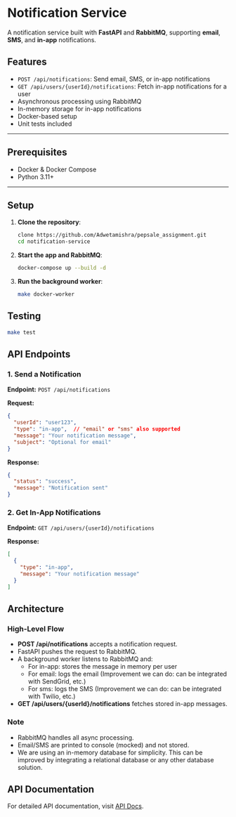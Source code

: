 # Notification Service

A notification service built with **FastAPI** and **RabbitMQ**, supporting **email**, **SMS**, and **in-app** notifications.

## Features

- `POST /api/notifications`: Send email, SMS, or in-app notifications
- `GET /api/users/{userId}/notifications`: Fetch in-app notifications for a user
- Asynchronous processing using RabbitMQ
- In-memory storage for in-app notifications
- Docker-based setup
- Unit tests included

---

## Prerequisites

- Docker & Docker Compose
- Python 3.11+

---

## Setup

1. **Clone the repository**:
   ```bash
   clone https://github.com/Adwetamishra/pepsale_assignment.git
   cd notification-service
   ```

2. **Start the app and RabbitMQ**:
   ```bash
   docker-compose up --build -d
   ```

3. **Run the background worker**:
   ```bash
   make docker-worker
   ```

## Testing

```bash
make test
```

## API Endpoints

### 1. Send a Notification
**Endpoint:** `POST /api/notifications`

**Request:**
```json
{
  "userId": "user123",
  "type": "in-app",  // "email" or "sms" also supported
  "message": "Your notification message",
  "subject": "Optional for email"
}
```

**Response:**
```json
{
  "status": "success",
  "message": "Notification sent"
}
```

### 2. Get In-App Notifications
**Endpoint:** `GET /api/users/{userId}/notifications`

**Response:**
```json
[
  {
    "type": "in-app",
    "message": "Your notification message"
  }
]
```

## Architecture

### High-Level Flow
- **POST /api/notifications** accepts a notification request.
- FastAPI pushes the request to RabbitMQ.
- A background worker listens to RabbitMQ and:
  - For in-app: stores the message in memory per user
  - For email: logs the email (Improvement we can do: can be integrated with SendGrid, etc.)
  - For sms: logs the SMS (Improvement we can do: can be integrated with Twilio, etc.)
- **GET /api/users/{userId}/notifications** fetches stored in-app messages.

### Note
- RabbitMQ handles all async processing.
- Email/SMS are printed to console (mocked) and not stored.
- We are using an in-memory database for simplicity. This can be improved by integrating a relational database or any other database solution.

## API Documentation
For detailed API documentation, visit [API Docs](http://localhost:8001/docs).
